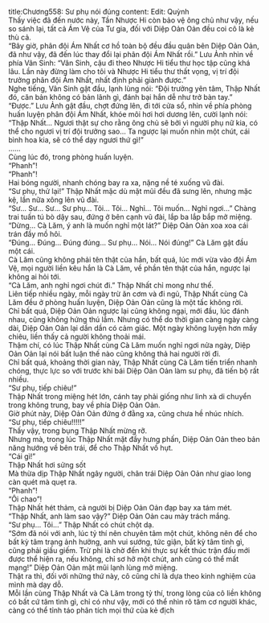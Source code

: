title:Chương558: Sư phụ nói đúng
content:
Edit: Quỳnh<br>Thấy việc đã đến nước này, Tần Nhược Hi còn bảo vệ ông chủ như vậy, nếu so sánh lại, tất cả Ám Vệ của Tư gia, đối với Diệp Oản Oản đều coi cô là kẻ thù cả.<br>“Bây giờ, phân đội Ám Nhất cơ hồ toàn bộ đều đầu quân bên Diệp Oản Oản, đã như vậy, đã đến lúc thay đổi lại phân đội Ám Nhất rồi.” Lưu Ảnh nhìn về phía Vân Sinh: “Vân Sinh, cậu đi theo Nhược Hi tiểu thư học tập cũng khá lâu. Lần này đừng làm cho tôi và Nhược Hi tiểu thư thất vọng, vị trí đội trưởng phân đội Ám Nhất, nhất định phải giành được.”<br>Nghe tiếng, Vân Sinh gật đầu, lạnh lùng nói: “Đội trưởng yên tâm, Thập Nhất đó, căn bản không có bản lãnh gì, đánh bại hắn dễ như trở bàn tay.”<br>“Được.” Lưu Ảnh gật đầu, chợt đứng lên, đi tới cửa sổ, nhìn về phía phòng huấn luyện phân đội Ám Nhất, khóe môi hơi hơi dương lên, cười lạnh nói: “Thập Nhất… Ngươi thật sự cho rằng ông chủ sẽ bởi vì người phụ nữ kia, có thể cho ngươi vị trí đội trưởng sao… Ta ngược lại muốn nhìn một chút, cái bình hoa kia, sẽ có thể dạy ngươi thứ gì!”<br>……<br>Cùng lúc đó, trong phòng huấn luyện.<br>“Phanh”!<br>“Phanh”!<br>Hai bóng người, nhanh chóng bay ra xa, nặng nề té xuống vũ đài.<br>“Sư phụ, thử lại!” Thập Nhất mặc dù mặt mũi đều đã sưng lên, nhưng mặc kệ, lần nữa xông lên vũ đài.<br>“Sư… Sư… Sư… Sư phụ… Tôi… Tôi… Nghỉ… Tôi muốn… Nghỉ ngơi…” Chàng trai tuấn tú bò dậy sau, đứng ở bên cạnh vũ đài, lắp ba lắp bắp mở miệng.<br>“Dừng… Cà Lăm, ý anh là muốn nghỉ một lát?” Diệp Oản Oản xoa xoa cái trán đầy mồ hôi.<br>“Đúng… Đúng… Đúng đúng… Sư phụ… Nói… Nói đúng!” Cà Lăm gật đầu một cái.<br>Cà Lăm cũng không phải tên thật của hắn, bất quá, lúc mới vừa vào đội Ám Vệ, mọi người liền kêu hắn là Cà Lăm, về phần tên thật của hắn, ngược lại không ai hỏi tới.<br>“Cà Lăm, anh nghỉ ngơi chút đi.” Thập Nhất chỉ mong như thế.<br>Liên tiếp nhiều ngày, mỗi ngày trừ ăn cơm và đi ngủ, Thập Nhất cùng Cà Lăm đều ở phòng huấn luyện, Diệp Oản Oản cũng là một tấc không rời.<br>Chỉ bất quá, Diệp Oản Oản ngược lại cũng không ngại, mới đầu, lúc đánh nhau, cũng không hứng thú lắm. Nhưng có thể do thời gian càng ngày càng dài, Diệp Oản Oản lại dần dần có cảm giác. Một ngày không luyện hơn mấy chiêu, liền thấy cả người không thoải mái.<br>Thậm chí, có lúc Thập Nhất cùng Cà Lăm muốn nghỉ ngơi nửa ngày, Diệp Oản Oản lại nói bất luận thế nào cũng không thả hai người rời đi.<br>Chỉ bất quá, khoảng thời gian này, Thập Nhất cùng Cà Lăm tiến triển nhanh chóng, thực lực so với trước khi bái Diệp Oản Oản làm sư phụ, đã tiến bộ rất nhiều.<br>“Sư phụ, tiếp chiêu!”<br>Thập Nhất trong miệng hét lớn, cánh tay phải giống như linh xà di chuyển trong không trung, bay về phía Diệp Oản Oản.<br>Giờ phút này, Diệp Oản Oản đứng ở đằng xa, cũng chưa hề nhúc nhích.<br>“Sư phụ, tiếp chiêu!!!!!”<br>Thấy vậy, trong bụng Thập Nhất mừng rỡ.<br>Nhưng mà, trong lúc Thập Nhất mặt đầy hưng phấn, Diệp Oản Oản theo bản năng hướng về bên trái, để cho Thập Nhất vồ hụt.<br>“Cái gì!”<br>Thập Nhất hơi sửng sốt<br>Mà thừa dịp Thập Nhất ngây người, chân trái Diệp Oản Oản như giao long càn quét mà quẹt ra.<br>“Phanh”!<br>“Ôi chao”!<br>Thập Nhất hét thảm, cả người bị Diệp Oản Oản đạp bay xa tám mét.<br>“Thập Nhất, anh làm sao vậy?” Diệp Oản Oản cau mày trách mắng.<br>“Sư phụ… Tôi…” Thập Nhất có chút chột dạ.<br>“Sớm đã nói với anh, lúc tỷ thí nên chuyên tâm một chút, không nên để cho bất kỳ tâm trạng ảnh hưởng, anh vui sướng, tức giận, bất kỳ tâm tình gì, cũng phải giấu giếm. Trừ phi là chờ đến khi thực sự kết thúc trận đấu mới được thể hiện ra, nếu không, chỉ sơ hở một chút, anh cũng có thể mất mạng!” Diệp Oản Oản mặt mũi lạnh lùng mở miệng.<br>Thật ra thì, đối với những thứ này, cô cũng chỉ là dựa theo kinh nghiệm của mình mà dạy dỗ.<br>Mỗi lần cùng Thập Nhất và Cà Lăm trong tỷ thí, trong lòng của cô liền không có bất cứ tâm tình gì, chỉ có như vậy, mới có thể nhìn rõ tâm cơ người khác, càng có thể tỉnh táo phân tích mọi thứ của kẻ địch